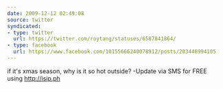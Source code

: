 ```yaml
---
date: 2009-12-12 02:49:08
source: twitter
syndicated:
- type: twitter
  url: https://twitter.com/roytang/statuses/6587841864/
- type: facebook
  url: https://www.facebook.com/10155666240078912/posts/203446994105
---
```


if it's xmas season, why is it so hot outside? -Update via SMS for FREE using http://isip.ph
